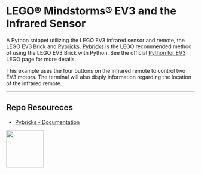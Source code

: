 # LEGO® Mindstorms® EV3 and the Infrared Sensor

A Python snippet utilizing the LEGO EV3 infrared sensor and remote, the LEGO EV3 Brick and [Pybricks](https://pybricks.com/). [Pybricks](https://pybricks.com/) is the LEGO recommended method of using the LEGO EV3 Brick with Python. See the official [Python for EV3](https://education.lego.com/en-us/support/mindstorms-ev3/python-for-ev3) LEGO page for more details.

This example uses the four buttons on the infrared remote to control two EV3 motors. The terminal will also disply information regarding the location of the infrared remote.

---

## Repo Resoureces

- [Pybricks - Documentation](https://docs.pybricks.com/en/latest/ev3devices.html)

<a href="https://codeadam.ca">
<img src="https://codeadam.ca/images/code-block.png" width="100">
</a>
